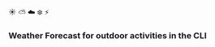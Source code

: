 :sunny: :partly_sunny: :cloud: :snowflake: :zap:
### Weather Forecast for outdoor activities in the CLI